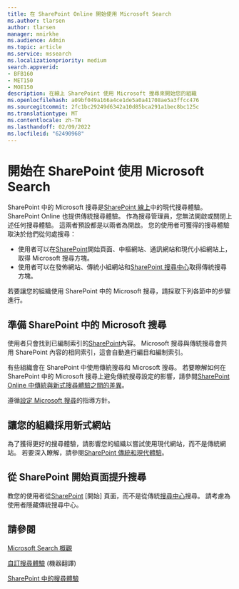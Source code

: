 ```yaml
---
title: 在 SharePoint Online 開始使用 Microsoft Search
ms.author: tlarsen
author: tlarsen
manager: mnirkhe
ms.audience: Admin
ms.topic: article
ms.service: mssearch
ms.localizationpriority: medium
search.appverid:
- BFB160
- MET150
- MOE150
description: 在線上 SharePoint 使用 Microsoft 搜尋來開始您的組織
ms.openlocfilehash: a09bf049a166a4ce1de5a0a41708ae5a3ffcc476
ms.sourcegitcommit: 2fc1bc29249d6342a10d85bca291a1bec8bc125c
ms.translationtype: MT
ms.contentlocale: zh-TW
ms.lasthandoff: 02/09/2022
ms.locfileid: "62490968"
---
```

# <a name="get-started-with-microsoft-search-in-sharepoint"></a>開始在 SharePoint 使用 Microsoft Search

SharePoint 中的 Microsoft 搜尋是[SharePoint 線上](https://products.office.com/sharepoint/collaboration)中的現代搜尋體驗。 SharePoint Online 也提供傳統搜尋體驗。 作為搜尋管理員，您無法開啟或關閉上述任何搜尋體驗。 這兩者預設都是以兩者為開啟。 您的使用者可獲得的搜尋體驗取決於他們從何處搜尋：

- 使用者可以在[SharePoint](http://sharepoint.com/)開始頁面、中樞網站、通訊網站和現代小組網站上，取得 Microsoft 搜尋方塊。
- 使用者可以在發佈網站、傳統小組網站和[SharePoint 搜尋中心](/sharepoint/manage-search-center)取得傳統搜尋方塊。

若要讓您的組織使用 SharePoint 中的 Microsoft 搜尋，請採取下列各節中的步驟進行。

## <a name="prepare-for-microsoft-search-in-sharepoint"></a>準備 SharePoint 中的 Microsoft 搜尋

使用者只會找到已編制索引的[SharePoint](http://sharepoint.com/)內容。 Microsoft 搜尋與傳統搜尋會共用 SharePoint 內容的相同索引，這會自動進行編目和編制索引。 

有些組織會在 SharePoint 中使用傳統搜尋和 Microsoft 搜尋。 若要瞭解如何在 SharePoint 中的 Microsoft 搜尋上避免傳統搜尋設定的影響，請參閱[SharePoint Online 中傳統與新式搜尋體驗之間的差異](/sharepoint/differences-classic-modern-search)。

遵循[設定 Microsoft 搜尋](./setup-microsoft-search.md)的指導方針。


## <a name="get-your-organization-to-adopt-modern-sites"></a>讓您的組織採用新式網站

為了獲得更好的搜尋體驗，請影響您的組織以嘗試使用現代網站，而不是傳統網站。 若要深入瞭解，請參閱[SharePoint 傳統和現代體驗](https://support.office.com/article/SharePoint-classic-and-modern-experiences-5725c103-505d-4a6e-9350-300d3ec7d73f)。

## <a name="promote-searching-from-the-sharepoint-start-page"></a>從 SharePoint 開始頁面提升搜尋

教您的使用者從[SharePoint](http://sharepoint.com/) [開始] 頁面，而不是從傳統[搜尋中心](/sharepoint/manage-search-center)搜尋。 請考慮為使用者隱藏傳統搜尋中心。

## <a name="see-also"></a>請參閱
[Microsoft Search 概觀](overview-microsoft-search.md)

[自訂搜尋體驗](/sharepoint/overview-of-search) (機器翻譯)

[SharePoint 中的搜尋體驗](/sharepoint/get-started-with-modern-search-experience)
